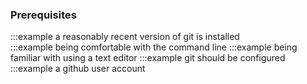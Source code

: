 ### Prerequisites

:::example a reasonably recent version of git is installed  
:::example being comfortable with the command line
:::example being familiar with using a text editor
:::example git should be configured
:::example a github user account

